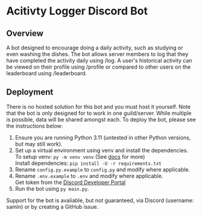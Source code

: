 <h1>Acitivty Logger Discord Bot</h1>

<h2>Overview</h2>
<p>A bot designed to encourage doing a daily activity, such as studying or even washing the dishes.
The bot allows server members to log that they have completed the activity daily using /log. A user's historical activity can be viewed on their profile using /profile or compared to other users on the leaderboard using /leaderboard.
</p>

<h2>Deployment</h2>
<p>There is no hosted solution for this bot and you must host it yourself. Note that the bot is only designed for to work in one guild/server. While multiple is possible, data will be shared amongst each. To deploy the bot, please see the instructions below:</p>
 <ol>
  <li>Ensure you are running Python 3.11 (untested in other Python versions, but may still work).</li>
  <li>Set up a virtual environment using venv and install the dependencies.<br>To setup venv: <code>py -m venv venv</code> (See <a href="https://docs.python.org/3/library/venv.html">docs</a> for more)<br>Install dependencies: <code>pip install -U -r requirements.txt</code></li>
  <li>Rename <code>config.py.example</code> to <code>config.py</code> and modify where applicable.</li>
  <li>Rename <code>.env.example</code> to <code>.env</code> and modify where applicable.<br>Get token from the <a href="https://discord.com/developers/applications">Discord Developer Portal</a></li>
  <li>Run the bot using <code>py main.py</code>.</li>
</ol>

<p>Support for the bot is avaliable, but not guaranteed, via Discord (username: samln) or by creating a GitHub issue. </p>
